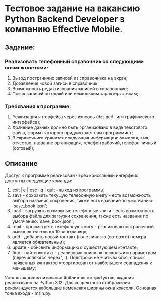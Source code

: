 # Тестовое задание на вакансию Python Backend Developer в компанию Effective Mobile.
## Задание:
### Реализовать телефонный справочник со следующими возможностями:
1. Вывод постранично записей из справочника на экран;
2. Добавление новой записи в справочник;
3. Возможность редактирования записей в справочнике;
4. Поиск записей по одной или нескольким характеристикам;
### Требования к программе:
1. Реализация интерфейса через консоль (без веб- или графического интерфейса);
2. Хранение данных должно быть организовано в виде текстового файла, формат которого придумывает сам программист;
3. В справочнике хранится следующая информация: фамилия, имя, отчество, название организации, телефон рабочий,
телефон личный (сотовый);

## Описание
Доступ к программе реализован через консольный интерфейс, доступны следующие команды:
1. exit | e | esc | q | quit - выход из программы;
2. save - сохранить текущую телефонную книгу - есть возможность выбора названия сохранения,
также есть название по умолчанию: 'save_book.json';
3. load - загрузить возможные телефонные книги - есть возможность выбора файла для загрузки сохранения,
также есть название по умолчанию: 'save_book.json';
4. read - просмотреть телефонную книгу - реализован постраничный вывод контактов до 10 на странице;
5. add - добавить новый контакт (поле личного (сотового) номера является обязательным);
6. update - обновить информацию о существующем контакте;
7. find - найти контакт - реализован поиск по нескольким параметрам (перечисляются через ', '). Подстроки не учитываются,
список найденных контактов отсортирован от наибольшего совпадения к меньшему;

Установка дополнительных библиотек не требуется, задание реализовано на Python 3.12. Для корректного отображения
рекомендуется небольшие изменения ширины окна консоли. Основная точка входа - main.py.